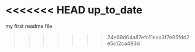 <<<<<<< HEAD
up_to_date
=======
my first readme file
>>>>>>> 24e69d64a87efc11eaa3f7e95fdd2e5c12ca493d
